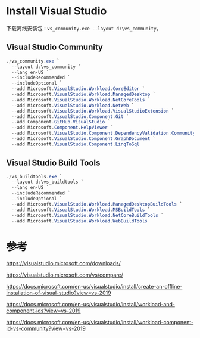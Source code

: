 # Install Visual Studio

下载离线安装包 : `vs_community.exe --layout d:\vs_community`。

## Visual Studio Community
```powershell
./vs_community.exe `
  --layout d:\vs_community `
  --lang en-US `
  --includeRecommended `
  --includeOptional `
  --add Microsoft.VisualStudio.Workload.CoreEditor `
  --add Microsoft.VisualStudio.Workload.ManagedDesktop `
  --add Microsoft.VisualStudio.Workload.NetCoreTools `
  --add Microsoft.VisualStudio.Workload.NetWeb `
  --add Microsoft.VisualStudio.Workload.VisualStudioExtension `
  --add Microsoft.VisualStudio.Component.Git `
  --add Component.GitHub.VisualStudio `
  --add Microsoft.Component.HelpViewer `
  --add Microsoft.VisualStudio.Component.DependencyValidation.Community `
  --add Microsoft.VisualStudio.Component.GraphDocument `
  --add Microsoft.VisualStudio.Component.LinqToSql
```

## Visual Studio Build Tools

```powershell
./vs_buildtools.exe `
  --layout d:\vs_buildtools `
  --lang en-US `
  --includeRecommended `
  --includeOptional `
  --add Microsoft.VisualStudio.Workload.ManagedDesktopBuildTools `
  --add Microsoft.VisualStudio.Workload.MSBuildTools `
  --add Microsoft.VisualStudio.Workload.NetCoreBuildTools `
  --add Microsoft.VisualStudio.Workload.WebBuildTools
```

# 参考

https://visualstudio.microsoft.com/downloads/

https://visualstudio.microsoft.com/vs/compare/

https://docs.microsoft.com/en-us/visualstudio/install/create-an-offline-installation-of-visual-studio?view=vs-2019

https://docs.microsoft.com/en-us/visualstudio/install/workload-and-component-ids?view=vs-2019

https://docs.microsoft.com/en-us/visualstudio/install/workload-component-id-vs-community?view=vs-2019